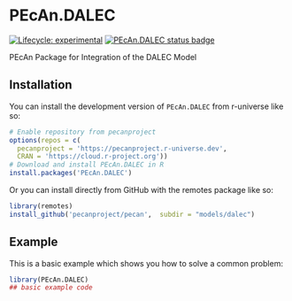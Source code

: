 # PEcAn.DALEC

<!-- badges: start -->

[![Lifecycle: experimental](https://img.shields.io/badge/lifecycle-experimental-orange.svg)](https://lifecycle.r-lib.org/articles/stages.html#experimental) 
[![PEcAn.DALEC status badge](https://pecanproject.r-universe.dev/badges/PEcAn.DALEC)](https://pecanproject.r-universe.dev/PEcAn.DALEC)

<!-- badges: end -->

PEcAn Package for Integration of the DALEC Model

## Installation

You can install the development version of `PEcAn.DALEC` from r-universe like so:

``` r
# Enable repository from pecanproject
options(repos = c(
  pecanproject = 'https://pecanproject.r-universe.dev',
  CRAN = 'https://cloud.r-project.org'))
# Download and install PEcAn.DALEC in R
install.packages('PEcAn.DALEC')
```

Or you can install directly from GitHub with the remotes package like so:

``` r
library(remotes)
install_github('pecanproject/pecan',  subdir = "models/dalec")
```

## Example

This is a basic example which shows you how to solve a common problem:

``` r
library(PEcAn.DALEC)
## basic example code
```
